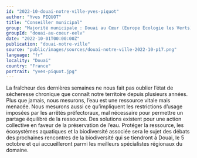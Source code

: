 ```yaml
---
id: "2022-10-douai-notre-ville-yves-piquot"
author: "Yves PIQUOT"
title: "Conseiller municipal"
group: "Majorité municipale : Douai au Cœur (Europe Écologie les Verts)"
groupId: "douai-au-coeur-eelv"
date: "2022-10-01T00:00:00Z"
publication: "douai-notre-ville"
source: "public/images/sources/douai-notre-ville-2022-10-p17.png"
language: "fr"
locality: "Douai"
country: "France"
portrait: "yves-piquot.jpg"
---
```


La fraîcheur des dernières semaines ne nous fait pas oublier l’état de sécheresse chronique que connaît notre territoire depuis plusieurs années. Plus que jamais, nous mesurons, l’eau est une ressource vitale mais menacée. Nous mesurons aussi ce qu’impliquent les restrictions d’usage imposées par les arrêtés préfectoraux, mal nécessaire pour permettre un partage équilibré de la ressource. Des solutions existent pour une action collective en faveur de la préservation de l’eau. Protéger la ressource, les écosystèmes aquatiques et la biodiversité associée sera le sujet des débats des prochaines rencontres de la biodiversité qui se tiendront à Douai, le 5 octobre et qui accueilleront parmi les meilleurs spécialistes régionaux du domaine.
